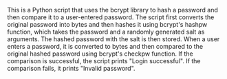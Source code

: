 This is a Python script that uses the bcrypt library to hash a password and then compare it to a user-entered password.
The script first converts the original password into bytes and then hashes it using bcrypt's hashpw function, 
which takes the password and a randomly generated salt as arguments. 
The hashed password with the salt is then stored. When a user enters a password, 
it is converted to bytes and then compared to the original hashed password using bcrypt's checkpw function. 
If the comparison is successful, the script prints "Login successful". 
If the comparison fails, it prints "Invalid password".
